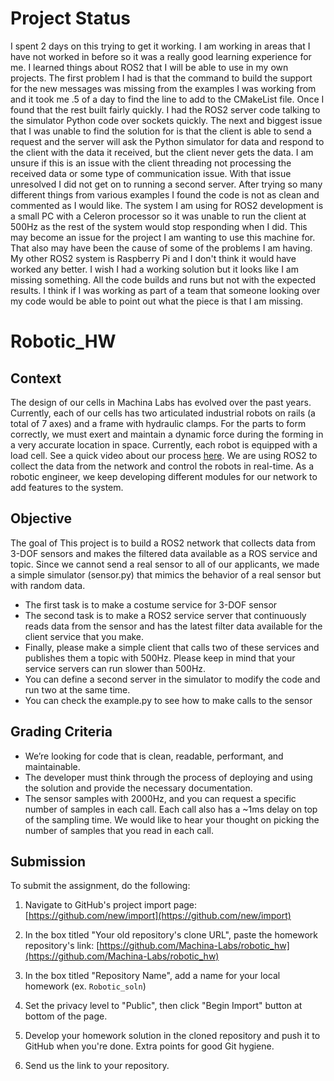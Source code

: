 # Project Status
I spent 2 days on this trying to get it working. I am working in areas that I have not worked in before so it was a really good learning experience for me. I learned things about ROS2 that I will be able to use in my own projects. 
The first problem I had is that the command to build the support for the new messages was missing from the examples I was working from and it took me .5 of a day to find the line to add to the CMakeList file. Once I found that the rest built fairly quickly. I had the ROS2 server code talking to the simulator Python code over sockets quickly. 
The next and biggest issue that I was unable to find the solution for is that the client is able to send a request and the server will ask the Python simulator for data and respond to the client with the data it received, but the client never gets the data. I am unsure if this is an issue with the client threading not processing the received data or some type of communication issue. 
With that issue unresolved I did not get on to running a second server. 
After trying so many different things from various examples I found the code is not as clean and commented as I would like. 
The system I am using for ROS2 development is a small PC with a Celeron processor so it was unable to run the client at 500Hz as the rest of the system would stop responding when I did. This may become an issue for the project I am wanting to use this machine for. That also may have been the cause of some of the problems I am having. My other ROS2 system is Raspberry Pi and I don't think it would have worked any better. 
I wish I had a working solution but it looks like I am missing something. All the code builds and runs but not with the expected results. I think if I was working as part of a team that someone looking over my code would be able to point out what the piece is that I am missing. 



# Robotic_HW
## Context
The design of our cells in Machina Labs has evolved over the past years. Currently, each of our cells has two articulated industrial robots on rails (a total of 7 axes) and a frame with hydraulic clamps. For the parts to form correctly, we must exert and maintain a dynamic force during the forming in a very accurate location in space. Currently, each robot is equipped with a load cell. See a quick video about our process [here](https://www.youtube.com/watch?v=iqYMprTEXRI). We are using ROS2 to collect the data from the network and control the robots in real-time. As a robotic engineer, we keep developing different modules for our network to add features to the system.  
 
## Objective
The goal of This project is to build a ROS2 network that collects data from 3-DOF sensors and makes the filtered data available as a ROS service and topic. Since we cannot send a real sensor to all of our applicants, we made a simple simulator (sensor.py) that mimics the behavior of a real sensor but with random data. 
- The first task is to make a costume service for 3-DOF sensor 
- The second task is to make a ROS2 service server that continuously reads data from the sensor and has the latest filter data available for the client service that you make. 
- Finally, please make a simple client that calls two of these services and publishes them a topic with 500Hz. Please keep in mind that your service servers can run slower than 500Hz. 
- You can define a second server in the simulator to modify the code and run two at the same time.
- You can check the example.py to see how to make calls to the sensor

## Grading Criteria
- We’re looking for code that is clean, readable, performant, and maintainable.
- The developer must think through the process of deploying and using the solution and provide the necessary documentation. 
- The sensor samples with 2000Hz, and you can request a specific number of samples in each call. Each call also has a ~1ms delay on top of the sampling time. We would like to hear your thought on picking the number of samples that you read in each call. 

## Submission
To submit the assignment, do the following:

1. Navigate to GitHub's project import page: [https://github.com/new/import](https://github.com/new/import)

2. In the box titled "Your old repository's clone URL", paste the homework repository's link: [https://github.com/Machina-Labs/robotic_hw](https://github.com/Machina-Labs/robotic_hw)

3. In the box titled "Repository Name", add a name for your local homework (ex. `Robotic_soln`)

4. Set the privacy level to "Public", then click "Begin Import" button at bottom of the page.

5. Develop your homework solution in the cloned repository and push it to GitHub when you're done. Extra points for good Git hygiene.

6. Send us the link to your repository.
